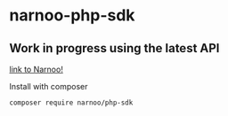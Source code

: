 # narnoo-php-sdk
## Work in progress using the latest API
[link to Narnoo!](https://www.narnoo.com)

Install with composer
```
composer require narnoo/php-sdk
```